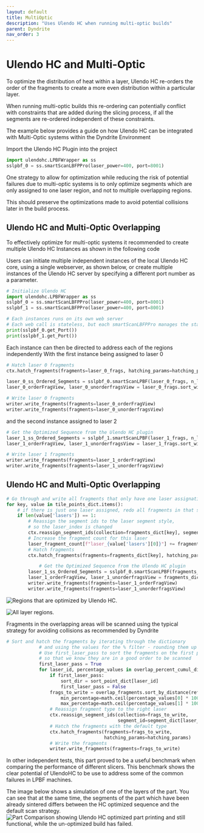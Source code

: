 ```yaml
---
layout: default
title: MultiOptic
description: "Uses Ulendo HC when running multi-optic builds"
parent: Dyndrite
nav_order: 3
---
```


# Ulendo HC and Multi-Optic
To optimize the distribution of heat within a layer, Ulendo HC re-orders the order of the fragments to create a more even distribution within a particular layer. 

When running multi-optic builds this re-ordering can potentially conflict with constraints that are added during the slicing process, if all the segments are re-ordered independent of these constraints.

The example below provides a guide on how Ulendo HC can be integrated with Multi-Optic systems within the Dyndrite Environment

Import the Ulendo HC Plugin into the project

``` python
import ulendohc.LPBFWrapper as ss
sslpbf_0 = ss.smartScanLBFPPro(laser_power=400, port=8001)
```

One strategy to allow for optimization while reducing the risk of potential failures due to multi-optic systems is to only optimize segments which are only assigned to one laser region, and not to multiple overlapping regions. 

This should preserve the optimizations made to avoid potential collisions later in the build process.



## Ulendo HC and Multi-Optic Overlapping

To effectively optimize for multi-optic systems it recommended to create multiple Ulendo HC Instances as shown in the following code

Users can initiate multiple independent instances of the local Ulendo HC core, using a single webserver, as shown below, or create multiple instances of the Ulendo HC server by specifying a different port number as a parameter. 

```python
# Initialize Ulendo HC
import ulendohc.LPBFWrapper as ss
sslpbf_0 = ss.smartScanLBFPPro(laser_power=400, port=8001)
sslpbf_1 = ss.smartScanLBFPPro(laser_power=400, port=8001)

# Each instances runs on its own web server
# Each web call is stateless, but each smartScanLBFPPro manages the state
print(sslpbf_0.get_Port())
print(sslpbf_1.get_Port())
```

Each instance can then be directed to address each of the regions independently
With the first instance being assigned to laser 0

```python
# Hatch laser 0 fragments
ctx.hatch_fragments(fragments=laser_0_frags, hatching_params=hatching_params)

laser_0_ss_Ordered_Segments = sslpbf_0.smartScanLPBF(laser_0_frags, n_layers=2)  
laser_0_orderFragView, laser_0_unorderfragsView = laser_0_frags.sort_with_complement_by_ids(laser_0_ss_Ordered_Segments)

# Write laser 0 fragments
writer.write_fragments(fragments=laser_0_orderFragView)
writer.write_fragments(fragments=laser_0_unorderfragsView)    
```

and the second instance assigned to laser 2

```python
# Get the Optimized Sequence from the Ulendo HC plugin
laser_1_ss_Ordered_Segments = sslpbf_1.smartScanLPBF(laser_1_frags, n_layers=2)  
laser_1_orderFragView, laser_1_unorderfragsView = laser_1_frags.sort_with_complement_by_ids(laser_1_ss_Ordered_Segments)

# Write laser 1 fragments
writer.write_fragments(fragments=laser_1_orderFragView)
writer.write_fragments(fragments=laser_1_unorderfragsView)   
```


## Ulendo HC and Multi-Optic Overlapping
```python
# Go through and write all fragments that only have one laser assignation
for key, value in tile_points_dict.items():
    # if there is just one laser assigned, redo all fragments in that style
    if len(value['lasers']) == 1:
        # Reassign the segment ids to the laser segment style,
        # so the laser_index is changed
        ctx.reassign_segment_ids(collection=fragments_dict[key], segment_id=segment_dict[f"laser_{value['lasers'][0]}"])
        # Increase the fragment count for this laser
        laser_fragment_count[f"laser_{value['lasers'][0]}"] += fragments_dict[key].size()
        # Hatch fragments
        ctx.hatch_fragments(fragments=fragments_dict[key], hatching_params=hatching_params)

            # Get the Optimized Sequence from the Ulendo HC plugin
        laser_1_ss_Ordered_Segments = sslpbf_0.smartScanLPBF(fragments_dict[key], n_layers=2)  
        laser_1_orderFragView, laser_1_unorderfragsView = fragments_dict[key].sort_with_complement_by_ids(laser_1_ss_Ordered_Segments)
        writer.write_fragments(fragments=laser_1_orderFragView)
        writer.write_fragments(fragments=laser_1_unorderfragsView)  
```

![Regions that are optimized by Ulendo HC.](https://s2aulendo.github.io/HeatCompensation-Docs/assets/images/Single_Laser_assignment.png)


![All layer regions.](https://s2aulendo.github.io/HeatCompensation-Docs/assets/images/Single_Laser_assignment_full.png)


Fragments in the overlapping areas will be scanned using the typical strategy for avoiding collisions as recommended by Dyndrite

```python
# Sort and hatch the fragments by iterating through the dictionary
            # and using the values for the % filter - rounding them up
            # Use first_laser_pass to sort the fragments on the first pass,
            # so that we know they are in a good order to be scanned
            first_laser_pass = True
            for laser_id, percentage_values in overlap_percent_cumul_dict.items():
                if first_laser_pass:
                    sort_dir = sort_point_dict[laser_id]
                    first_laser_pass = False
                frags_to_write = overlap_fragments.sort_by_distance(ref_point=sort_dir).filter_by_percentage(
                    min_percentage=math.ceil(percentage_values[0] * 100),
                    max_percentage=math.ceil(percentage_values[1] * 100))
                # Reassign fragment type to the right laser
                ctx.reassign_segment_ids(collection=frags_to_write,
                                         segment_id=segment_dict[laser_id])
                # Hatch the fragments with the default type
                ctx.hatch_fragments(fragments=frags_to_write,
                                    hatching_params=hatching_params)
                # Write the fragments
                writer.write_fragments(fragments=frags_to_write)
```


In other independent tests, this part proved to be a useful benchmark when comparing the performance of different slicers. This benchmark shows the clear potential of UlendoHC to be use to address some of the common failures in LPBF machines.

The image below shows a simulation of one of the layers of the part. You can see that at the same time, the segments of the part which have been already sintered differs between the HC optimized sequence and the default scan strategy. 
![Part Comparison showing Ulendo HC optimized part printing and still functional, while the un-optimized build has failed.](https://s2aulendo.github.io/HeatCompensation-Docs/assets/images/altered_sequence.png)